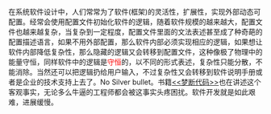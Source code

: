 在系统软件设计中，人们常常为了软件(框架)的灵活性，扩展性，实现外部动态可配置。经常会使用配置文件初始化软件的逻辑，随着软件规模的越来越大，配置文件也越来越复杂，当复杂到一定程度，配置文件里面的文法表述甚至成了种奇葩的配置描述语言，如果不用外部配置，那么软件内部必须实现相应的逻辑，如果想让软件内部降低复杂性，那么隐藏的逻辑又会转移到配置文件，这种像极了物理中的能量守恒，同样软件中的逻辑是<font color="red">守恒</font>的，以不同的形式表述，复杂性只能分散，不能消除。当然还可以把逻辑扔给用户输入，不过复杂性又会转移到软件说明手册或者是企业的技术支持上去了。No Silver bullet。书籍[<<梦断代码>>](https://book.douban.com/subject/3142280/)也在讲述这个客观事实，无论多么牛逼的工程师都会被这事实头疼困扰。软件开发就是如此艰难，进展缓慢。